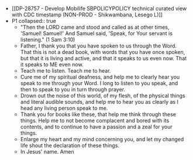 - [[DP-28757 - Develop Mobilife SBPOLICYPOLICY technical curated view with CDC timestamp (NON-PROD - Shikwambana, Lesego L)]]
- P1
  collapsed:: true
	- "Then the LORD came and stood and called as at other times, 'Samuel! Samuel!' And Samuel said, 'Speak, for Your servant is listening." (1 Sam 3:10)
	- Father, I thank you that you have spoken to us through the Word. That this is not a dead book, with words that you have once spoken, but that it is living and active, and that it speaks to us even now. That it speaks to ME even now.
	- Teach me to listen. Teach me to hear.
	- Cure me of my spiritual deafness, and help me to clearly hear you speak to me through your Word. I long to listen to you speak, and then to speak to you in turn through prayer.
	- Drown out the noise of this world, of my flesh, of the physical things and literal audible sounds, and help me to hear you as clearly as I head any living person speak to me.
	- Thank you for books like these, that help me think through these things. Help me to not become complacent and bored with its contents, and to continue to have a passion and a zeal for your things.
	- Enlarge my heart and my mind concerning you, and let my changed life shout the declaration of these things.
	- In Jesus' name. Amen